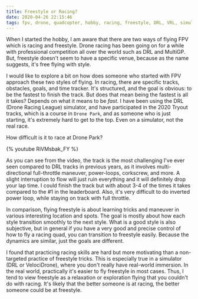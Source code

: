 ```yaml
---
title: Freestyle or Racing?
date: 2020-04-26 22:15:46
tags: fpv, drone, quadcopter, hobby, racing, freestyle, DRL, VRL, simulator
---
```


When I started the hobby, I am aware that there are two ways of flying FPV which is racing and freestyle. Drone racing has been going on for a while with professional competition all over the world such as DRL and MultiGP. But, freestyle doesn't seem to have a specific venue, because as the name suggests, it's free flying with style. 

I would like to explore a bit on how does someone who started with FPV approach these two styles of flying. In racing, there are specific tracks, obstacles, goals, and time tracker. It's structured, and the goal is obvious: to be the fastest to finish the track. But does that mean being the fastest is all it takes? Depends on what it means to be *fast*. I have been using the DRL (Drone Racing League) simulator, and have participated in the 2020 Tryout tracks, which is a course in `Drone Park`, and as someone who is just starting, it's extremely hard to get to the top. Even on a simulator, not the real race.

How difficult is it to race at Drone Park?

{% youtube RiVMsbak_FY %}

As you can see from the video, the track is the most challenging I've ever seen compared to DRL tracks in previous years, as it involves multi-directional full-throttle maneuver, power-loops, corkscrew, and more. A slight interruption to flow will just ruin everything and it will definitely drop your lap time. I could finish the track but with about 3-4 of the times it takes compared to the #1 in the leaderboard. Also, it's very difficult to do inverted power loop, while staying on track with full throttle. 

In comparison, flying freestyle is about learning tricks and maneuver in various interesting location and spots. The goal is mostly about how each style transition smoothly to the next style. What is a good style is also subjective, but in general if you have a very good and precise control of how to fly a racing quad, you can transition to freestyle easily. Because the dynamics are similar, just the goals are different. 

I found that practicing racing skills are hard but more motivating than a non-targeted practice of freestyle tricks. This is especially true in a simulator (DRL or VelociDrone), where you don't really have real-world immersion. In the real world, practically it's easier to fly freestyle in most cases. Thus, I tend to view freestyle as a relaxation or exploration flying that you couldn't do with racing. It's likely that the better someone is at racing, the better someone could be at freestyle. 
